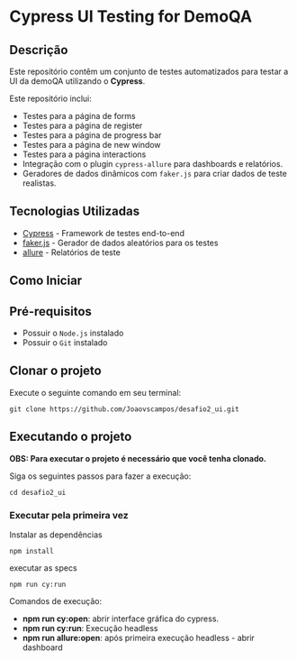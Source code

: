 # Cypress UI Testing for DemoQA

## Descrição

Este repositório contêm um conjunto de testes automatizados para testar a UI da demoQA utilizando o **Cypress**. 

Este repositório inclui:
- Testes para a página de forms
- Testes para a página de register
- Testes para a página de progress bar
- Testes para a página de new window
- Testes para a página interactions
- Integração com o plugin `cypress-allure` para dashboards e relatórios.
- Geradores de dados dinâmicos com `faker.js` para criar dados de teste realistas.

## Tecnologias Utilizadas

- [Cypress](https://www.cypress.io/) - Framework de testes end-to-end
- [faker.js](https://github.com/faker-js/faker) - Gerador de dados aleatórios para os testes
- [allure](https://allurereport.org/docs/cypress/) - Relatórios de teste

## Como Iniciar

##  Pré-requisitos
- Possuir o `Node.js` instalado
- Possuir o `Git`  instalado

##  Clonar o projeto 
Execute o seguinte comando em seu terminal:	

    git clone https://github.com/Joaovscampos/desafio2_ui.git

##  Executando o projeto
**OBS: Para executar o projeto é necessário que você tenha clonado.**

Siga os seguintes passos para fazer a execução:

    cd desafio2_ui
### Executar pela primeira vez 
Instalar as dependências 

    npm install 
executar as specs

    npm run cy:run

Comandos de execução:

-   **npm run cy:open**: abrir interface gráfica do cypress.
-   **npm run cy:run**: Execução headless
-   **npm run allure:open**: após primeira execução headless - abrir dashboard
